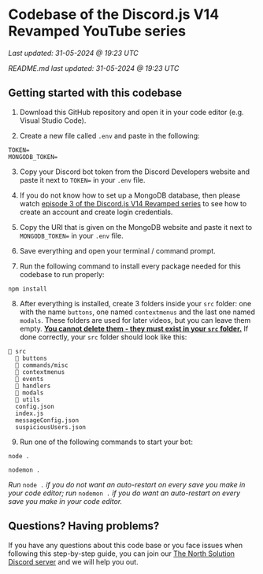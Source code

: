 # Codebase of the Discord.js V14 Revamped YouTube series
*Last updated: 31-05-2024 @ 19:23 UTC*

*README.md last updated: 31-05-2024 @ 19:23 UTC*

## Getting started with this codebase
1. Download this GitHub repository and open it in your code editor (e.g. Visual Studio Code).

2. Create a new file called `.env` and paste in the following:
```env
TOKEN=
MONGODB_TOKEN=
```
3. Copy your Discord bot token from the Discord Developers website and paste it next to `TOKEN=` in your `.env` file.
   
4. If you do not know how to set up a MongoDB database, then please watch [episode 3 of the Discord.js V14 Revamped series](https://youtu.be/1aY3DO3oOHQ) to see how to create an account and create login credentials.
   
5. Copy the URI that is given on the MongoDB website and paste it next to `MONGODB_TOKEN=` in your `.env` file.
   
6. Save everything and open your terminal / command prompt.
    
7. Run the following command to install every package needed for this codebase to run properly:
```
npm install
```

8. After everything is installed, create 3 folders inside your `src` folder: one with the name `buttons`, one named `contextmenus` and the last one named `modals`. These folders are used for later videos, but you can leave them empty. <ins>**You cannot delete them - they must exist in your `src` folder.**</ins> If done correctly, your `src` folder should look like this:
```
📁 src
  📁 buttons
  📁 commands/misc
  📁 contextmenus
  📁 events
  📁 handlers
  📁 modals
  📁 utils
  config.json
  index.js
  messageConfig.json
  suspiciousUsers.json
```

9. Run one of the following commands to start your bot:
```
node .

nodemon .
```
*Run* `node .` *if you do not want an auto-restart on every save you make in your code editor; run* `nodemon .` *if you do want an auto-restart on every save you make in your code editor.*

## Questions? Having problems?
If you have any questions about this code base or you face issues when following this step-by-step guide, you can join our [The North Solution Discord server](https://discord.gg/nyBw3vrMnM) and we will help you out.
